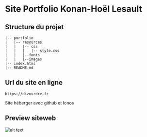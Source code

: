 # Site Portfolio Konan-Hoël Lesault




## Structure du projet

``` /portfolio
|-- portfolio
|   |-- resources
|   |   |-- css
|   |   |   |-- style.css
|   |   |--fonts
|   |   |--images
|-- index.html
|-- README.md

```

## Url du site en ligne 

```
https://dizourdre.fr
```
Site héberger avec github et Ionos

## Preview siteweb 

![alt text](https://cdn.discordapp.com/attachments/654339907757670444/1185900571211862146/image.png?ex=65914af9&is=657ed5f9&hm=ddcb0984db15ab7a9a2ebd4b54327232aeb67941b2192f2767d574128c013715&)

